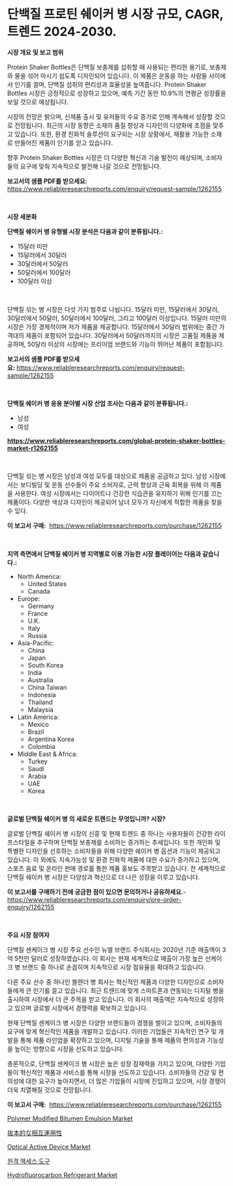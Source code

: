 <p><h1>단백질 프로틴 쉐이커 병 시장 규모, CAGR, 트렌드 2024-2030.</h1></p><p><strong>시장 개요 및 보고 범위</strong></p>
<p><p>Protein Shaker Bottles은 단백질 보충제를 섭취할 때 사용되는 편리한 용기로, 보충제와 물을 섞어 마시기 쉽도록 디자인되어 있습니다. 이 제품은 운동을 하는 사람들 사이에서 인기를 끌며, 단백질 섭취의 편리성과 효율성을 높여줍니다. Protein Shaker Bottles 시장은 긍정적으로 성장하고 있으며, 예측 기간 동안 10.9%의 연평균 성장률을 보일 것으로 예상됩니다. </p><p>시장의 전망은 밝으며, 신제품 출시 및 유저들의 수요 증가로 인해 계속해서 성장할 것으로 전망됩니다. 최근의 시장 동향은 소재의 품질 향상과 디자인의 다양화에 초점을 맞추고 있습니다. 또한, 환경 친화적 솔루션이 요구되는 시장 상황에서, 재활용 가능한 소재로 만들어진 제품이 인기를 얻고 있습니다.</p><p>향후 Protein Shaker Bottles 시장은 더 다양한 혁신과 기술 발전이 예상되며, 소비자들의 요구에 맞춰 지속적으로 발전해 나갈 것으로 전망됩니다.</p></p>
<p><strong>보고서의 샘플 PDF를 받으세요:</strong> <a href="https://www.reliableresearchreports.com/enquiry/request-sample/1262155">https://www.reliableresearchreports.com/enquiry/request-sample/1262155</a></p>
<p>&nbsp;</p>
<p><strong>시장 세분화</strong></p>
<p><strong>단백질 쉐이커 병 유형별 시장 분석은 다음과 같이 분류됩니다.:</strong></p>
<p><ul><li>15달러 미만</li><li>15달러에서 30달러</li><li>30달러에서 50달러</li><li>50달러에서 100달러</li><li>100달러 이상</li></ul></p>
<p>&nbsp;</p>
<p><p>단백질 섞는 병 시장은 다섯 가지 범주로 나뉩니다. 15달러 미만, 15달러에서 30달러, 30달러에서 50달러, 50달러에서 100달러, 그리고 100달러 이상입니다. 15달러 미만의 시장은 가장 경제적이며 저가 제품을 제공합니다. 15달러에서 30달러 범위에는 중간 가격대의 제품이 포함되어 있습니다. 30달러에서 50달러까지의 시장은 고품질 제품을 제공하며, 50달러 이상의 시장에는 프리미엄 브랜드와 기능이 뛰어난 제품이 포함됩니다.</p></p>
<p><strong>보고서의 샘플 PDF를 받으세요:</strong>&nbsp;<a href="https://www.reliableresearchreports.com/enquiry/request-sample/1262155">https://www.reliableresearchreports.com/enquiry/request-sample/1262155</a></p>
<p>&nbsp;</p>
<p><strong> 단백질 쉐이커 병 응용 분야별 시장 산업 조사는 다음과 같이 분류됩니다.:</strong></p>
<p><ul><li>남성</li><li>여성</li></ul></p>
<p><strong><a href="https://www.reliableresearchreports.com/global-protein-shaker-bottles-market-r1262155">https://www.reliableresearchreports.com/global-protein-shaker-bottles-market-r1262155</a></strong></p>
<p>&nbsp;</p>
<p><p>단백질 섞는 병 시장은 남성과 여성 모두를 대상으로 제품을 공급하고 있다. 남성 시장에서는 보디빌딩 및 운동 선수들이 주요 소비자로, 근력 향상과 근육 회복을 위해 이 제품을 사용한다. 여성 시장에서는 다이어트나 건강한 식습관을 유지하기 위해 인기를 끄는 제품이다. 다양한 색상과 디자인이 제공되어 남녀 모두가 자신에게 적합한 제품을 찾을 수 있다.</p></p>
<p><strong>이 보고서 구매:</strong>&nbsp; <a href="https://www.reliableresearchreports.com/purchase/1262155">https://www.reliableresearchreports.com/purchase/1262155</a></p>
<p>&nbsp;</p>
<p><strong>지역 측면에서 단백질 쉐이커 병 지역별로 이용 가능한 시장 플레이어는 다음과 같습니다.:</strong></p>
<p><ul>
    <li>
        North America:
        <ul>
            <li>United States</li>
            <li>Canada</li>
        </ul>
    </li>
    <li>
        Europe:
        <ul>
            <li>Germany</li>
            <li>France</li>
            <li>U.K.</li>
            <li>Italy</li>
            <li>Russia</li>
        </ul>
    </li>
    <li>
        Asia-Pacific:
        <ul>
            <li>China</li>
            <li>Japan</li>
            <li>South Korea</li>
            <li>India</li>
            <li>Australia</li>
            <li>China Taiwan</li>
            <li>Indonesia</li>
            <li>Thailand</li>
            <li>Malaysia</li>
        </ul>
    </li>
    <li>
        Latin America:
        <ul>
            <li>Mexico</li>
            <li>Brazil</li>
            <li>Argentina Korea</li>
            <li>Colombia</li>
        </ul>
    </li>
    <li>
        Middle East & Africa:
        <ul>
            <li>Turkey</li>
            <li>Saudi</li>
            <li>Arabia</li>
            <li>UAE</li>
            <li>Korea</li>
        </ul>
    </li>
    </ul></p>
<p>&nbsp;</p>
<p><strong>글로벌 단백질 쉐이커 병 의 새로운 트렌드는 무엇입니까? 시장?</strong></p>
<p><p>글로벌 단백질 쉐이커 병 시장의 신흥 및 현재 트렌드 중 하나는 사용자들이 건강한 라이프스타일을 추구하며 단백질 보충제를 소비하는 증가하는 추세입니다. 또한 개인화 및 특별한 디자인을 선호하는 소비자들을 위해 다양한 쉐이커 병 옵션과 기능이 제공되고 있습니다. 이 외에도 지속가능성 및 환경 친화적 제품에 대한 수요가 증가하고 있으며, 스포츠 음료 및 온라인 판매 경로를 통한 제품 홍보도 주목받고 있습니다. 전 세계적으로 단백질 쉐이커 병 시장은 다양성과 혁신으로 더 나은 성장을 이루고 있습니다.</p></p>
<p><strong>이 보고서를 구매하기 전에 궁금한 점이 있으면 문의하거나 공유하세요.</strong>- <a href="https://www.reliableresearchreports.com/enquiry/pre-order-enquiry/1262155">https://www.reliableresearchreports.com/enquiry/pre-order-enquiry/1262155</a></p>
<p>&nbsp;</p>
<p><strong>주요 시장 참여자</strong></p>
<p><p>단백질 센케이크 병 시장 주요 선수인 뉴엘 브랜드 주식회사는 2020년 기준 매출액이 3억 5천만 달러로 성장하였습니다. 이 회사는 현재 세계적으로 매출이 가장 높은 선케이크 병 브랜드 중 하나로 손꼽히며 지속적으로 시장 점유율을 확대하고 있습니다.</p><p>다른 주요 선수 중 하나인 블렌더 병 회사는 혁신적인 제품과 다양한 디자인으로 소비자들에게 큰 인기를 끌고 있습니다. 최근 트렌드에 맞게 스마트폰과 연동되는 디지털 병을 출시하여 시장에서 더 큰 주목을 받고 있습니다. 이 회사의 매출액은 지속적으로 성장하고 있으며 글로벌 시장에서 경쟁력을 확보하고 있습니다.</p><p>현재 단백질 센케이크 병 시장은 다양한 브랜드들이 경쟁을 벌이고 있으며, 소비자들의 요구에 맞게 혁신적인 제품을 개발하고 있습니다. 이러한 기업들은 지속적인 연구 및 개발을 통해 제품 라인업을 확장하고 있으며, 디지털 기술을 통해 제품의 편의성과 기능성을 높이는 방향으로 시장을 선도하고 있습니다.</p><p>총론적으로, 단백질 센케이크 병 시장은 높은 성장 잠재력을 가지고 있으며, 다양한 기업들이 혁신적인 제품과 서비스를 통해 시장을 선도하고 있습니다. 소비자들의 건강 및 편의성에 대한 요구가 높아지면서, 더 많은 기업들이 시장에 진입하고 있으며, 시장 경쟁이 더욱 치열해질 것으로 전망됩니다.</p></p>
<p><strong>이 보고서 구매:</strong>&nbsp;&nbsp;<a href="https://www.reliableresearchreports.com/purchase/1262155">https://www.reliableresearchreports.com/purchase/1262155</a></p>
<p><p><a href="https://issuu.com/reportprime-2/docs/polymer-modified-bitumen-emulsion-market-size-2030">Polymer Modified Bitumen Emulsion Market</a></p><p><a href="https://github.com/joaejkdzgyljvo6/Market-Research-Report-List-1/blob/main/156630320406.md">抜本的な相互運用性</a></p><p><a href="https://github.com/johnbach50/Market-Research-Report-List-2/blob/main/optical-active-device-market.md">Optical Active Device Market</a></p><p><a href="https://github.com/vsap75a286l/Market-Research-Report-List-1/blob/main/724490618742.md">원격 액세스 도구</a></p><p><a href="https://issuu.com/reportprime-2/docs/hydrofluorocarbon-refrigerant-market-size-2030.ppt">Hydrofluorocarbon Refrigerant Market</a></p></p>